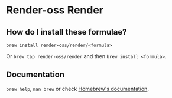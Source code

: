 # Render-oss Render

## How do I install these formulae?

`brew install render-oss/render/<formula>`

Or `brew tap render-oss/render` and then `brew install <formula>`.

## Documentation

`brew help`, `man brew` or check [Homebrew's documentation](https://docs.brew.sh).
